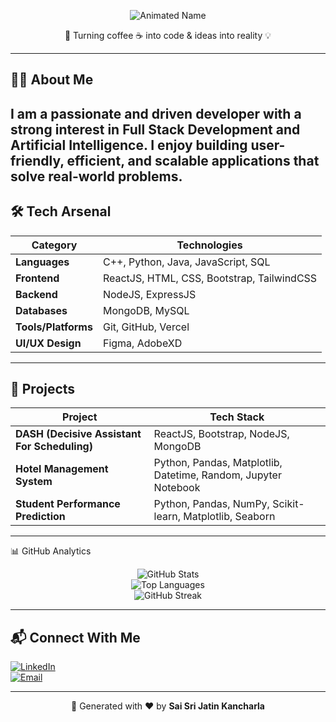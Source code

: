 <p align="center">
  <img src="https://readme-typing-svg.demolab.com?font=Fira+Code&size=36&pause=80&color=00F5D4&center=true&vCenter=true&width=600&repeat=true&lines=Sai%20Sri%20Jatin%20Kancharla" alt="Animated Name" />
</p>
<p align="center">
 🚀 Turning coffee ☕ into code & ideas into reality 💡
</p>

---

## 🧑‍💻 About Me  
I am a passionate and driven developer with a strong interest in **Full Stack Development** and **Artificial Intelligence**. I enjoy building user-friendly, efficient, and scalable applications that solve real-world problems. 
---

## 🛠️ Tech Arsenal  

| **Category**        | **Technologies**                                                                 |
|---------------------|----------------------------------------------------------------------------------|
| **Languages**       | C++, Python, Java, JavaScript, SQL                                            |
| **Frontend**        | ReactJS, HTML, CSS, Bootstrap, TailwindCSS                                       |
| **Backend**         | NodeJS, ExpressJS                                                                |
| **Databases**       | MongoDB, MySQL                                                                   |
| **Tools/Platforms** | Git, GitHub, Vercel                                                              |
| **UI/UX Design**    | Figma, AdobeXD                                                                   |



---

## 🌟 Projects  

| **Project**                                      | **Tech Stack**                                              |
|--------------------------------------------------|-------------------------------------------------------------|
| **DASH (Decisive Assistant For Scheduling)**     | ReactJS, Bootstrap, NodeJS, MongoDB                         |
| **Hotel Management System**                      | Python, Pandas, Matplotlib, Datetime, Random, Jupyter Notebook |
| **Student Performance Prediction**               | Python, Pandas, NumPy, Scikit-learn, Matplotlib, Seaborn    |


---

 📊 GitHub Analytics  
<div align="center">
  
![GitHub Stats](https://github-readme-stats.vercel.app/api?username=JatinKancharla&show_icons=true&theme=tokyonight&hide_border=true)  
![Top Languages](https://github-readme-stats.vercel.app/api/top-langs/?username=JatinKancharla&layout=compact&theme=tokyonight&hide_border=true)  
![GitHub Streak](https://github-readme-streak-stats.herokuapp.com?user=JatinKancharla&theme=tokyonight&hide_border=true)

</div>

---

## 📬 Connect With Me  
[![LinkedIn](https://img.shields.io/badge/-LinkedIn-blue?style=flat-square&logo=linkedin)](https://linkedin.com/in/jatin-kancharla-b94a54295)  
[![Email](https://img.shields.io/badge/-Email-D14836?style=flat-square&logo=gmail&logoColor=white)](mailto:jatinkancharla2225@gmail.com)  

---

<p align="center">
  📝 Generated with ❤️ by <b>Sai Sri Jatin Kancharla</b>
</p>
